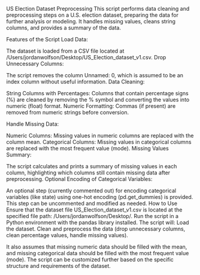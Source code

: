 US Election Dataset Preprocessing
This script performs data cleaning and preprocessing steps on a U.S. election dataset, preparing the data for further analysis or modeling. It handles missing values, cleans string columns, and provides a summary of the data.

Features of the Script
Load Data:

The dataset is loaded from a CSV file located at /Users/jordanwolfson/Desktop/US_Election_dataset_v1.csv.
Drop Unnecessary Columns:

The script removes the column Unnamed: 0, which is assumed to be an index column without useful information.
Data Cleaning:

String Columns with Percentages: Columns that contain percentage signs (%) are cleaned by removing the % symbol and converting the values into numeric (float) format.
Numeric Formatting: Commas (if present) are removed from numeric strings before conversion.

Handle Missing Data:

Numeric Columns: Missing values in numeric columns are replaced with the column mean.
Categorical Columns: Missing values in categorical columns are replaced with the most frequent value (mode).
Missing Values Summary:

The script calculates and prints a summary of missing values in each column, highlighting which columns still contain missing data after preprocessing.
Optional Encoding of Categorical Variables:

An optional step (currently commented out) for encoding categorical variables (like state) using one-hot encoding (pd.get_dummies) is provided. This step can be uncommented and modified as needed.
How to Use
Ensure that the dataset file US_Election_dataset_v1.csv is located at the specified file path: /Users/jordanwolfson/Desktop/.
Run the script in a Python environment with the pandas library installed.
The script will:
Load the dataset.
Clean and preprocess the data (drop unnecessary columns, clean percentage values, handle missing values).

It also assumes that missing numeric data should be filled with the mean, and missing categorical data should be filled with the most frequent value (mode).
The script can be customized further based on the specific structure and requirements of the dataset.
